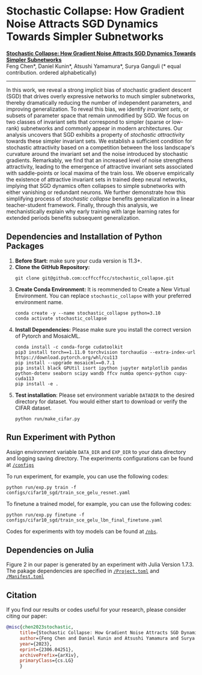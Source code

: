 # Stochastic Collapse: How Gradient Noise Attracts SGD Dynamics Towards Simpler Subnetworks

[**Stochastic Collapse: How Gradient Noise Attracts SGD Dynamics Towards Simpler Subnetworks**](https://arxiv.org/abs/2306.04251)<br>
Feng Chen*, Daniel Kunin*, Atsushi Yamamura*, Surya Ganguli 
(* equal contribution. ordered alphabetically)
<br>
<hr> 
In this work, we reveal a strong implicit bias of stochastic gradient descent (SGD) that drives overly expressive networks to much simpler subnetworks, thereby dramatically reducing the number of independent parameters, and improving generalization. To reveal this bias, we identify <em>invariant sets</em>, or subsets of parameter space that remain unmodified by SGD. We focus on two classes of invariant sets that correspond to simpler (sparse or low-rank) subnetworks and commonly appear in modern architectures. Our analysis uncovers that SGD exhibits a property of <em>stochastic attractivity</em> towards these simpler invariant sets. We establish a sufficient condition for stochastic attractivity based on a competition between the loss landscape's curvature around the invariant set and the noise introduced by stochastic gradients. Remarkably, we find that an increased level of noise strengthens attractivity, leading to the emergence of attractive invariant sets associated with saddle-points or local maxima of the train loss. We observe empirically the existence of attractive invariant sets in trained deep neural networks, implying that SGD dynamics often collapses to simple subnetworks with either vanishing or redundant neurons. We further demonstrate how this simplifying process of <em>stochastic collapse</em> benefits generalization in a linear teacher-student framework. Finally, through this analysis, we mechanistically explain why early training with large learning rates for extended periods benefits subsequent generalization.

## Dependencies and Installation of Python Packages
1. **Before Start:** make sure your cuda version is 11.3+.
2. **Clone the GitHub Repository:**
   ```
   git clone git@github.com:ccffccffcc/stochastic_collapse.git
   ```
3. **Create Conda Environment:** It is reommended to Create a New Virtual Environment. You can replace `stochastic_collapse` with your preferred environment name.
   ```
   conda create -y --name stochastic_collapse python=3.10
   conda activate stochastic_collapse
   ```
4. **Install Dependencies:** Please make sure you install the correct version of Pytorch and MosaicML.
   ```
   conda install -c conda-forge cudatoolkit
   pip3 install torch==1.11.0 torchvision torchaudio --extra-index-url https://download.pytorch.org/whl/cu113
   pip install --upgrade mosaicml==0.7.1
   pip install black GPUtil isort ipython jupyter matplotlib pandas python-dotenv seaborn scipy wandb ffcv numba opencv-python cupy-cuda113
   pip install -e .
   ```
5. **Test installation**: Please set environment variable `DATADIR` to the desired directory for dataset. You would either start to download or verify the CIFAR dataset.
   ```
   python run/make_cifar.py
   ```

## Run Experiment with Python
Assign environment variable `DATA_DIR` and `EXP_DIR` to your data directory and logging saving directory. The experiments configurations can be found at [`/configs`](./configs)

To run experiment, for example, you can use the following codes:
   ```
   python run/exp.py train -f configs/cifar10_sgd/train_sce_gelu_resnet.yaml
   ```
To finetune a trained model, for example, you can use the following codes:
   ```
   python run/exp.py finetune -f configs/cifar10_sgd/train_sce_gelu_lbn_final_finetune.yaml
   ```
Codes for experiments with toy models can be found at [`/nbs`](./nbs).

## Dependencies on Julia
Figure 2 in our paper is generated by an experiment with Julia Version 1.7.3.
The pakage dependencies are specified in [`/Project.toml`](/Project.toml) and [`/Manifest.toml`](/Manifest.toml)

## Citation

   If you find our results or codes useful for your research, please consider citing our paper:

   ```bibtex
   @misc{chen2023stochastic,
        title={Stochastic Collapse: How Gradient Noise Attracts SGD Dynamics Towards Simpler Subnetworks}, 
        author={Feng Chen and Daniel Kunin and Atsushi Yamamura and Surya Ganguli},
        year={2023},
        eprint={2306.04251},
        archivePrefix={arXiv},
        primaryClass={cs.LG}
        }
   ```
